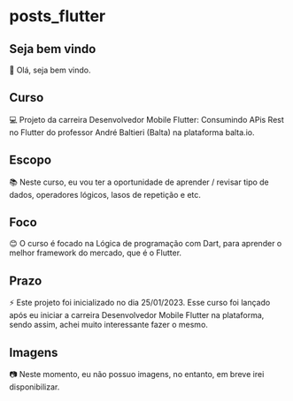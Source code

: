 # posts_flutter

## Seja bem vindo

👋 Olá, seja bem vindo.

## Curso

💻 Projeto da carreira Desenvolvedor Mobile Flutter: Consumindo APis Rest no Flutter do professor André Baltieri (Balta) na plataforma balta.io.

## Escopo

📚 Neste curso, eu vou ter a oportunidade de aprender / revisar tipo de dados, operadores lógicos, lasos de repetição e etc.

## Foco

😊 O curso é focado na Lógica de programação com Dart, para aprender o melhor framework do mercado, que é o Flutter.

## Prazo

⚡ Este projeto foi inicializado no dia 25/01/2023. Esse curso foi lançado após eu iniciar a carreira Desenvolvedor Mobile Flutter na plataforma, sendo assim, achei muito interessante fazer o mesmo.

## Imagens

:camera: Neste momento, eu não possuo imagens, no entanto, em breve irei disponibilizar.
